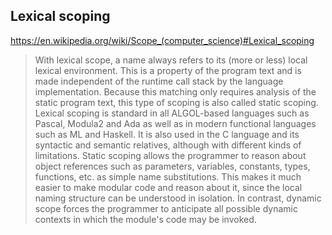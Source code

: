 ## Lexical scoping

<https://en.wikipedia.org/wiki/Scope_(computer_science)#Lexical_scoping>

> With lexical scope, a name always refers to its (more or less) local lexical environment. This is a property of the program text and is made independent of the runtime call stack by the language implementation. Because this matching only requires analysis of the static program text, this type of scoping is also called static scoping. Lexical scoping is standard in all ALGOL-based languages such as Pascal, Modula2 and Ada as well as in modern functional languages such as ML and Haskell. It is also used in the C language and its syntactic and semantic relatives, although with different kinds of limitations. Static scoping allows the programmer to reason about object references such as parameters, variables, constants, types, functions, etc. as simple name substitutions. This makes it much easier to make modular code and reason about it, since the local naming structure can be understood in isolation. In contrast, dynamic scope forces the programmer to anticipate all possible dynamic contexts in which the module's code may be invoked.
